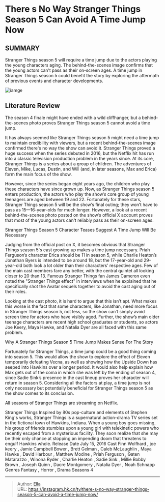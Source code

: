 # There s No Way Stranger Things Season 5 Can Avoid A Time Jump Now


## SUMMARY 



  Stranger Things season 5 will require a time jump due to the actors playing the young characters aging.   The behind-the-scenes image confirms that the young actors can&#39;t pass as their on-screen ages.   A time jump in Stranger Things season 5 could benefit the story by exploring the aftermath of previous events and character developments.  

![iamge](https://static1.srcdn.com/wordpress/wp-content/uploads/2024/01/custom-image-of-eleven-with-hopper-and-steve-in-the-background-from-stranger-things.jpg)

## Literature Review
The season 4 finale might have ended with a wild cliffhanger, but a behind-the-scenes photo proves Stranger Things season 5 cannot avoid a time jump.




It has always seemed like Stranger Things season 5 might need a time jump to maintain credibility with viewers, but a recent behind-the-scenes image confirmed there&#39;s no way the show can avoid it. Stranger Things proved a huge success when the series debuted in 2016, but the Netflix hit has run into a classic television production problem in the years since. At its core, Stranger Things is a series about a group of children. The adventures of Eleven, Mike, Lucas, Dustin, and Will (and, in later seasons, Max and Erica) form the main focus of the show.




However, since the series began eight years ago, the children who play these characters have since grown up. Now, as Stranger Things season 5 enters production, the actors who play the show’s core group of young teenagers are aged between 19 and 22. Fortunately for these stars, Stranger Things season 5 will be the show’s final outing; they won’t have to pass as 15—16-year-olds for much longer. However, a look at a recent behind-the-scenes photo posted on the show’s official X account proves that most of the young actors can&#39;t reliably pass as their on-screen ages.


 Stranger Things Season 5 Character Teases Suggest A Time Jump Will Be Necessary 
          

Judging from the official post on X, it becomes obvious that Stranger Things season 5&#39;s cast growing up makes a time jump necessary. Priah Ferguson’s character Erica should be 11 in season 5, while Charlie Heaton’s Jonathan Byers is intended to be around 18, but the 17-year-old and 29-year-old both look a lot older than their characters&#39; respective ages. Few of the main cast members fare any better, with the central quintet all looking closer to 20 than 13. Famous Stranger Things fan James Cameron even noted the &#34;Stranger Things effect&#34; in interviews when he explained that he specifically shot the Avatar sequels together to avoid the cast aging out of their roles.





 

Looking at the cast photo, it is hard to argue that this isn’t apt. What makes this worse is the fact that some characters, like Jonathan, need more focus in Stranger Things season 5, not less, so the show can’t simply avoid screen time for actors who have visibly aged. Further, the show’s main older teenage characters are recent high school graduates or students, so actors Joe Keery, Maya Hawke, and Natalia Dyer are all faced with this same problem.



 Why A Stranger Things Season 5 Time Jump Makes Sense For The Story 
          

Fortunately for Stranger Things, a time jump could be a good thing coming into season 5. This would allow the show to explore the effect of Eleven temporarily defeating Vecna, as well as showing how the Upside Down has seeped into Hawkins over a longer period. It would also help explain how Max gets out of the coma in which she was left by the ending of season 4, since Sadie Sink’s presence in the cast lineup proves her character will return in season 5. Considering all the factors at play, a time jump is not only necessary but potentially beneficial for Stranger Things season 5 as the show comes to its conclusion.






All seasons of Stranger Things are streaming on Netflix.




  Stranger Things Inspired by 80s pop-culture and elements of Stephen King&#39;s works, Stranger Things is a supernatural action-drama TV series set in the fictional town of Hawkins, Indiana. When a young boy goes missing, his group of friends stumbles upon a young girl with telekinetic powers who recently escaped from a mysterious facility. They soon realize that she may be their only chance at stopping an impending doom that threatens to engulf Hawkins whole.  Release Date   July 15, 2016    Cast   Finn Wolfhard , joe keery , Jamie Campbell Bower , Brett Gelman , Caleb McLaughlin , Maya Hawke , David Harbour , Matthew Modine , Priah Ferguson , Gaten Matarazzo , Winona Ryder , Charlie Heaton , Sadie Sink , Millie Bobby Brown , Joseph Quinn , Dacre Montgomery , Natalia Dyer , Noah Schnapp    Genres   Fantasy , Horror , Drama    Seasons   4       


---

> Author: [Ella](https://instagram.hk.cn/)  
> URL: https://instagram.hk.cn/tv/there-s-no-way-stranger-things-season-5-can-avoid-a-time-jump-now/  

